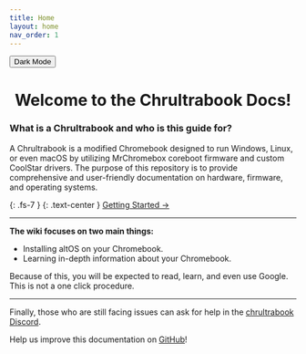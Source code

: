 ```yaml
---
title: Home
layout: home
nav_order: 1
---
```


<button class="btn js-toggle-dark-mode">Dark Mode</button>

<h1><div align="center">Welcome to the Chrultrabook Docs!</div></h1>

### What is a Chrultrabook and who is this guide for?

A Chrultrabook is a modified Chromebook designed to run Windows, Linux, or even macOS by utilizing MrChromebox coreboot firmware and custom CoolStar drivers. The purpose of this repository is to provide comprehensive and user-friendly documentation on hardware, firmware, and operating systems.

{: .fs-7 }
{: .text-center }
[Getting Started →](docs/getting-started.html)


--------------------------------------

**The wiki focuses on two main things:**

*   Installing altOS on your Chromebook.
*   Learning in-depth information about your Chromebook.

Because of this, you will be expected to read, learn, and even use Google. This is not a one click procedure.

--------------------------------------

Finally, those who are still facing issues can ask for help in the [chrultrabook Discord](https://discord.com/invite/tkPTk5w).

Help us improve this documentation on [GitHub](https://github.com/chrultrabook/docs/)!
